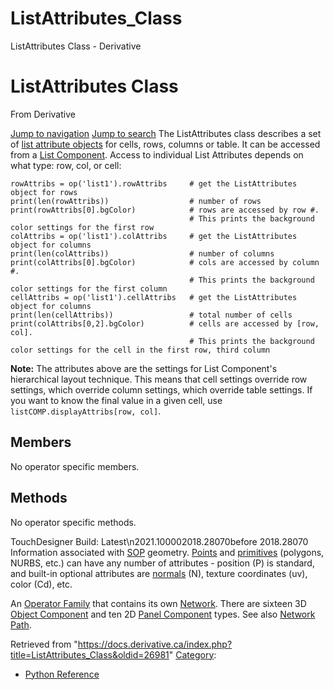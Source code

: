 

# ListAttributes_Class

ListAttributes Class - Derivative




# ListAttributes Class
From Derivative

[Jump to navigation](#mw-head)
[Jump to search](#searchInput)
The ListAttributes class describes a set of [list attribute objects](ListAttribute_Class.html "ListAttribute Class") for cells, rows, columns or table. It can be accessed from a [List Component](ListCOMP_Class.html "ListCOMP Class").
Access to individual List Attributes depends on what type: row, col, or cell:
```
rowAttribs = op('list1').rowAttribs		# get the ListAttributes object for rows
print(len(rowAttribs))					# number of rows 
print(rowAttribs[0].bgColor)			# rows are accessed by row #. 
										# This prints the background color settings for the first row
colAttribs = op('list1').colAttribs		# get the ListAttributes object for columns
print(len(colAttribs))					# number of columns 
print(colAttribs[0].bgColor)			# cols are accessed by column #. 
										# This prints the background color settings for the first column
cellAttribs = op('list1').cellAttribs	# get the ListAttributes object for columns
print(len(cellAttribs))					# total number of cells 
print(colAttribs[0,2].bgColor)			# cells are accessed by [row, col]. 
										# This prints the background color settings for the cell in the first row, third column
```
**Note:** The attributes above are the settings for List Component's hierarchical layout technique. This means that cell settings
override row settings, which override column settings, which override table settings. If you want to know the final value in a
given cell, use `listCOMP.displayAttribs[row, col]`.
  

## Members
No operator specific members.
  

## Methods
No operator specific methods.
  
TouchDesigner Build: Latest\n2021.100002018.28070before 2018.28070
Information associated with [SOP](SOP.html "SOP") geometry. [Points](Point.html "Point") and [primitives](Primitive.html "Primitive") (polygons, NURBS, etc.) can have any number of attributes - position (P) is standard, and built-in optional attributes are [normals](Normals.html "Normals") (N), texture coordinates (uv), color (Cd), etc.

An [Operator Family](Operator_Family.html "Operator Family") that contains its own [Network](Network.html "Network"). There are sixteen 3D [Object Component](Object_Component.html "Object Component") and ten 2D [Panel Component](Panel_Component.html "Panel Component") types. See also [Network Path](Network_Path.html "Network Path").

Retrieved from "<https://docs.derivative.ca/index.php?title=ListAttributes_Class&oldid=26981>"
[Category](Special_Categories.html "Special:Categories"):
* [Python Reference](Category_Python_Reference.html "Category:Python Reference")